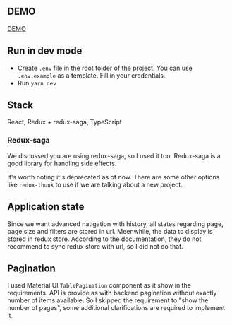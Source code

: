 ## DEMO

[DEMO](https://gamanza.vercel.app/)

## Run in dev mode

* Create `.env` file in the root folder of the project. You can use `.env.example` as a template. Fill in your credentials.
* Run `yarn dev`


## Stack

React, Redux + redux-saga, TypeScript

### Redux-saga

We discussed you are using redux-saga, so I used it too. Redux-saga is a good library for handling side effects.

It's worth noting it's deprecated as of now. There are some other options like `redux-thunk` to use if we are talking about a new project.

## Application state

Since we want advanced natigation with history, all states regarding page, page size and filters are stored in url. Meenwhile, the data to display is stored in redux store.
According to the documentation, they do not recommend to sync redux store with url, so I did not do that.

## Pagination

I used Material UI `TablePagination` component as it show in the requirements. API is provide as with backend pagination without exactly number of items available.
So I skipped the requirement to "show the number of pages", some additional clarifications are required to implement it.
